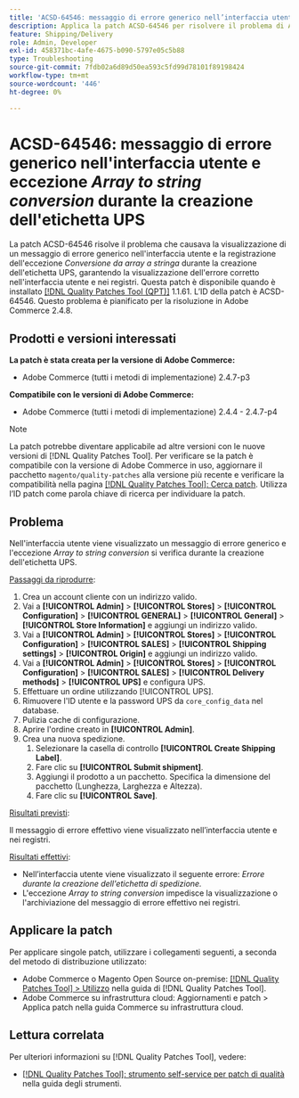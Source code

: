 ```yaml
---
title: 'ACSD-64546: messaggio di errore generico nell’interfaccia utente e eccezione di conversione da array a stringa durante la creazione dell’etichetta UPS'
description: Applica la patch ACSD-64546 per risolvere il problema di Adobe Commerce, in cui viene visualizzato un messaggio di errore generico nell’interfaccia utente e l’eccezione Array to String conversion viene registrata durante la creazione dell’etichetta UPS. La patch fa sì che l’errore corretto venga visualizzato nell’interfaccia utente e nei registri.
feature: Shipping/Delivery
role: Admin, Developer
exl-id: 458371bc-4afe-4675-b090-5797e05c5b88
type: Troubleshooting
source-git-commit: 7fdb02a6d89d50ea593c5fd99d78101f89198424
workflow-type: tm+mt
source-wordcount: '446'
ht-degree: 0%

---
```


# ACSD-64546: messaggio di errore generico nell&#39;interfaccia utente e eccezione *Array to string conversion* durante la creazione dell&#39;etichetta UPS

La patch ACSD-64546 risolve il problema che causava la visualizzazione di un messaggio di errore generico nell&#39;interfaccia utente e la registrazione dell&#39;eccezione *Conversione da array a stringa* durante la creazione dell&#39;etichetta UPS, garantendo la visualizzazione dell&#39;errore corretto nell&#39;interfaccia utente e nei registri. Questa patch è disponibile quando è installato [[!DNL Quality Patches Tool (QPT)]](/help/tools/quality-patches-tool/quality-patches-tool-to-self-serve-quality-patches.md) 1.1.61. L’ID della patch è ACSD-64546. Questo problema è pianificato per la risoluzione in Adobe Commerce 2.4.8.

## Prodotti e versioni interessati

**La patch è stata creata per la versione di Adobe Commerce:**
* Adobe Commerce (tutti i metodi di implementazione) 2.4.7-p3

**Compatibile con le versioni di Adobe Commerce:**
* Adobe Commerce (tutti i metodi di implementazione) 2.4.4 - 2.4.7-p4

>[!NOTE]
>
>La patch potrebbe diventare applicabile ad altre versioni con le nuove versioni di [!DNL Quality Patches Tool]. Per verificare se la patch è compatibile con la versione di Adobe Commerce in uso, aggiornare il pacchetto `magento/quality-patches` alla versione più recente e verificare la compatibilità nella pagina [[!DNL Quality Patches Tool]: Cerca patch](https://experienceleague.adobe.com/tools/commerce-quality-patches/index.html?lang=it). Utilizza l’ID patch come parola chiave di ricerca per individuare la patch.

## Problema

Nell&#39;interfaccia utente viene visualizzato un messaggio di errore generico e l&#39;eccezione *Array to string conversion* si verifica durante la creazione dell&#39;etichetta UPS.

<u>Passaggi da riprodurre</u>:

1. Crea un account cliente con un indirizzo valido.
1. Vai a **[!UICONTROL Admin]** > **[!UICONTROL Stores]** > **[!UICONTROL Configuration]** > **[!UICONTROL GENERAL]** > **[!UICONTROL General]** > **[!UICONTROL Store Information]** e aggiungi un indirizzo valido.
1. Vai a **[!UICONTROL Admin]** > **[!UICONTROL Stores]** > **[!UICONTROL Configuration]** > **[!UICONTROL SALES]** > **[!UICONTROL Shipping settings]** > **[!UICONTROL Origin]** e aggiungi un indirizzo valido.
1. Vai a **[!UICONTROL Admin]** > **[!UICONTROL Stores]** > **[!UICONTROL Configuration]** > **[!UICONTROL SALES]** > **[!UICONTROL Delivery methods]** > **[!UICONTROL UPS]** e configura UPS.
1. Effettuare un ordine utilizzando [!UICONTROL UPS].
1. Rimuovere l&#39;ID utente e la password UPS da `core_config_data` nel database.
1. Pulizia cache di configurazione.
1. Aprire l&#39;ordine creato in **[!UICONTROL Admin]**.
1. Crea una nuova spedizione.
   1. Selezionare la casella di controllo **[!UICONTROL Create Shipping Label]**.
   1. Fare clic su **[!UICONTROL Submit shipment]**.
   1. Aggiungi il prodotto a un pacchetto. Specifica la dimensione del pacchetto (Lunghezza, Larghezza e Altezza).
   1. Fare clic su **[!UICONTROL Save]**.

<u>Risultati previsti</u>:

Il messaggio di errore effettivo viene visualizzato nell’interfaccia utente e nei registri.

<u>Risultati effettivi</u>:

* Nell’interfaccia utente viene visualizzato il seguente errore:
  *Errore durante la creazione dell&#39;etichetta di spedizione.*
* L&#39;eccezione *Array to string conversion* impedisce la visualizzazione o l&#39;archiviazione del messaggio di errore effettivo nei registri.

## Applicare la patch

Per applicare singole patch, utilizzare i collegamenti seguenti, a seconda del metodo di distribuzione utilizzato:
* Adobe Commerce o Magento Open Source on-premise: [[!DNL Quality Patches Tool] > Utilizzo](/help/tools/quality-patches-tool/usage.md) nella guida di [!DNL Quality Patches Tool].
* Adobe Commerce su infrastruttura cloud: Aggiornamenti e patch > Applica patch nella guida Commerce su infrastruttura cloud.

## Lettura correlata

Per ulteriori informazioni su [!DNL Quality Patches Tool], vedere:
* [[!DNL Quality Patches Tool]: strumento self-service per patch di qualità](/help/tools/quality-patches-tool/quality-patches-tool-to-self-serve-quality-patches.md) nella guida degli strumenti.

